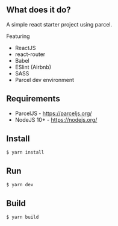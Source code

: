 ## What does it do?

A simple react starter project using parcel. 

Featuring
- ReactJS
- react-router
- Babel
- ESlint (Airbnb)
- SASS
- Parcel dev environment

## Requirements
- ParcelJS - https://parceljs.org/
- NodeJS 10+ - https://nodejs.org/

## Install

    $ yarn install

## Run
    $ yarn dev

## Build
    $ yarn build
